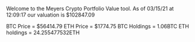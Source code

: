 Welcome to the Meyers Crypto Portfolio Value tool. 
As of 03/15/21 at 12:09:17 our valuation is $102847.09 

BTC Price = $56414.79
 ETH Price = $1774.75
BTC Holdings = 1.06BTC
 ETH holdings = 24.255477532ETH 
